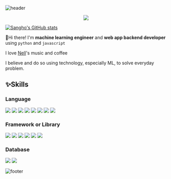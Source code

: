 
![header](https://capsule-render.vercel.app/api?type=waving&color=00d497&height=300&section=header&text=Hello%20Everyone!&fontSize=90)


<div align=center>
  <a href="https://hits.seeyoufarm.com"><img src="https://hits.seeyoufarm.com/api/count/incr/badge.svg?url=https%3A%2F%2Fgithub.com%2Fsanghoho&count_bg=%2379C83D&title_bg=%23555555&icon=pytorch.svg&icon_color=%2319D597&title=hits&edge_flat=false"/></a>
</div>

[![Sangho's GitHub stats](https://github-readme-stats.vercel.app/api?username=sanghoho)](https://github.com/anuraghazra/github-readme-stats)

👋Hi there!  I'm **machine learning engineer** and **web app backend developer** using `python` and `javascript` 

I love [Nell](https://www.youtube.com/channel/UChIKGx60x4D5elEbb5Vjtow)'s music and coffee

I believe and do so using technology, especially ML, to solve everyday problem.

## ✨Skills

### Language

<img src="https://img.shields.io/badge/Python-3766AB?style=flat-square&logo=Python&logoColor=white"/>
<img src="https://img.shields.io/badge/R-75aadb?style=flat-square&logo=R&logoColor=white"/>

<img src="https://img.shields.io/badge/JavaScript-yellow?style=flat-square&logo=JavaScript&logoColor=white"/>
<img src="https://img.shields.io/badge/CSS3-1572B6?style=flat-square&logo=CSS3&logoColor=white"/>
<img src="https://img.shields.io/badge/HTML5-E34F26?style=flat-square&logo=Html5&logoColor=white"/>

<img src="https://img.shields.io/badge/Java-red?style=flat-square&logo=Java&logoColor=white"/>
<img src="https://img.shields.io/badge/C%23-239120?style=flat-square&logo=c-sharp&logoColor=white"/>


<img src="https://img.shields.io/badge/Go-00ADD8?logo=go&style=flat-square&logoColor=white"/>



### Framework or Library
<img src="https://img.shields.io/badge/Pytorch-ee4c2c?style=flat-square&logo=Pytorch&logoColor=white"/>
<img src="https://img.shields.io/badge/pytorch--lightning-792ee5?style=flat-square&logo=pytorch-lightning&logoColor=white"/>

<img src="https://img.shields.io/badge/Fastapi-009688?style=flat-square&logo=Fastapi&logoColor=white"/>
<img src="https://img.shields.io/badge/Flask-black?style=flat-square&logo=Flask&logoColor=white"/>

<img src="https://img.shields.io/badge/Express.js-404D59?style=flat-square"/>

<img src="https://img.shields.io/badge/React-20232A?style=flat-square&logo=react&logoColor=61DAFB"/>




### Database

<img src="https://img.shields.io/badge/MongoDB-4EA94B?style=flat-square&logo=mongodb&logoColor=white"/>
<img src="https://img.shields.io/badge/PostgreSQL-316192?style=flat-square&logo=postgresql&logoColor=white"/>


![footer](https://capsule-render.vercel.app/api?type=waving&color=auto&height=200&section=footer&text=%20&fontSize=90)
